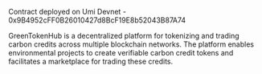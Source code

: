 Contract deployed on Umi Devnet - 0x9B4952cFF0B26010427d8BcF19E8b52043B87A74

GreenTokenHub is a decentralized platform for tokenizing and trading carbon credits across multiple blockchain networks. The platform enables environmental projects to create verifiable carbon credit tokens and facilitates a marketplace for trading these credits.

